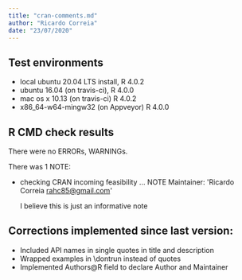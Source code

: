 ```yaml
---
title: "cran-comments.md"
author: "Ricardo Correia"
date: "23/07/2020"
---
```


## Test environments
* local ubuntu 20.04 LTS install, R 4.0.2
* ubuntu 16.04 (on travis-ci), R 4.0.0
* mac os x 10.13 (on travis-ci) R 4.0.2
* x86_64-w64-mingw32 (on Appveyor) R 4.0.0

## R CMD check results
There were no ERRORs, WARNINGs. 

There was 1 NOTE:

* checking CRAN incoming feasibility ... NOTE
  Maintainer: 'Ricardo Correia <rahc85@gmail.com>'

  I believe this is just an informative note

## Corrections implemented since last version:
* Included API names in single quotes in title and description
* Wrapped examples in \dontrun instead of quotes
* Implemented Authors@R field to declare Author and Maintainer
